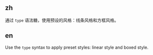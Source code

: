 ## zh

通过 `type` 语法糖，使用预设的风格：线条风格和方框风格。

## en

Use the `type` syntax to apply preset styles: linear style and boxed style.
